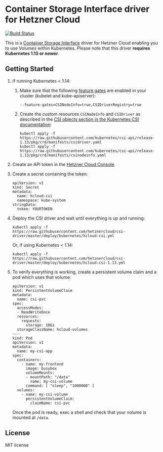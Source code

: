 # Container Storage Interface driver for Hetzner Cloud

[![Build Status](https://travis-ci.com/hetznercloud/csi-driver.svg?branch=master)](https://travis-ci.com/hetznercloud/csi-driver)

This is a [Container Storage Interface](https://github.com/container-storage-interface/spec) driver for Hetzner Cloud
enabling you to use Volumes within Kubernetes. Please note that this driver **requires Kubernetes 1.13 or newer**.

## Getting Started

1. If running Kubernetes < 1.14:

   1. Make sure that the following [feature gates](https://kubernetes.io/docs/reference/command-line-tools-reference/feature-gates/)
      are enabled in your cluster (kubelet and kube-apiserver):
      ```
      --feature-gates=CSINodeInfo=true,CSIDriverRegistry=true
      ```

   2. Create the custom resources `CSINodeInfo` and `CSIDriver` as described in the
      [CSI objects section in the Kubernetes CSI documentation](https://kubernetes-csi.github.io/docs/csi-objects.html):

      ```
      kubectl apply -f https://raw.githubusercontent.com/kubernetes/csi-api/release-1.13/pkg/crd/manifests/csidriver.yaml
      kubectl apply -f https://raw.githubusercontent.com/kubernetes/csi-api/release-1.13/pkg/crd/manifests/csinodeinfo.yaml
      ```

2. Create an API token in the [Hetzner Cloud Console](https://console.hetzner.cloud/).

3. Create a secret containing the token:

   ```
   apiVersion: v1
   kind: Secret
   metadata:
     name: hcloud-csi
     namespace: kube-system
   stringData:
     token: YOURTOKEN
   ```

4. Deploy the CSI driver and wait until everything is up and running:

   ```
   kubectl apply -f https://raw.githubusercontent.com/hetznercloud/csi-driver/master/deploy/kubernetes/hcloud-csi.yml
   ```

   Or, if using Kubernetes < 1.14:

   ```
   kubectl apply -f https://raw.githubusercontent.com/hetznercloud/csi-driver/master/deploy/kubernetes/hcloud-csi-1.13.yml
   ```

5. To verify everything is working, create a persistent volume claim and a pod
   which uses that volume:

   ```
   apiVersion: v1
   kind: PersistentVolumeClaim
   metadata:
     name: csi-pvc
   spec:
     accessModes:
     - ReadWriteOnce
     resources:
       requests:
         storage: 10Gi
     storageClassName: hcloud-volumes
   ---
   kind: Pod
   apiVersion: v1
   metadata:
     name: my-csi-app
   spec:
     containers:
       - name: my-frontend
         image: busybox
         volumeMounts:
         - mountPath: "/data"
           name: my-csi-volume
         command: [ "sleep", "1000000" ]
     volumes:
       - name: my-csi-volume
         persistentVolumeClaim:
           claimName: csi-pvc
   ```

   Once the pod is ready, exec a shell and check that your volume is mounted at `/data`.

## License

MIT license
